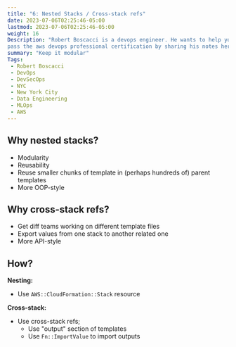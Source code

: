 ```yaml
---
title: "6: Nested Stacks / Cross-stack refs"
date: 2023-07-06T02:25:46-05:00
lastmod: 2023-07-06T02:25:46-05:00
weight: 16
Description: "Robert Boscacci is a devops engineer. He wants to help you \
pass the aws devops professional certification by sharing his notes here." # Keep to 150-160 chars
summary: "Keep it modular"
Tags:
 - Robert Boscacci
 - DevOps
 - DevSecOps
 - NYC
 - New York City
 - Data Engineering
 - MLOps
 - AWS
---
```

## Why nested stacks?
- Modularity
- Reusability
- Reuse smaller chunks of template in (perhaps hundreds of) parent templates
- More OOP-style

## Why cross-stack refs?
- Get diff teams working on different template files
- Export values from one stack to another related one
- More API-style

## How?

__Nesting:__
- Use `AWS::CloudFormation::Stack` resource

__Cross-stack:__
- Use cross-stack refs;
	- Use "output" section of templates
	- Use `Fn::ImportValue` to import outputs